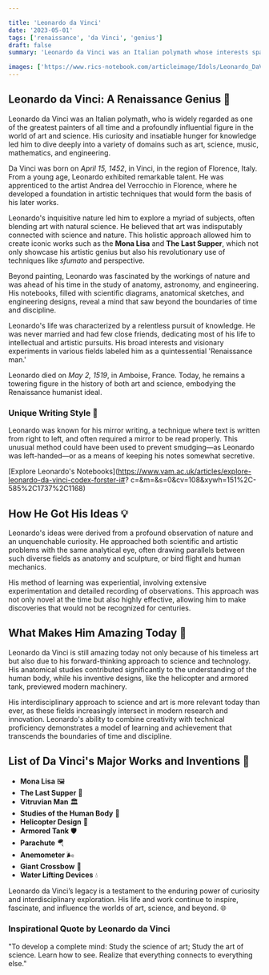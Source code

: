 ```yaml
---

title: 'Leonardo da Vinci'
date: '2023-05-01'
tags: ['renaissance', 'da Vinci', 'genius']
draft: false
summary: 'Leonardo da Vinci was an Italian polymath whose interests spanned various fields including art, science, engineering, anatomy, and more. Known for masterpieces like Mona Lisa and The Last Supper, da Vinci also made significant contributions to various scientific and technological fields through his detailed journals and sketches.'

images: ['https://www.rics-notebook.com/articleimage/Idols/Leonardo_DaVinci.webp']
---
```


## **Leonardo da Vinci: A Renaissance Genius 🌟**

Leonardo da Vinci was an Italian polymath, who is widely regarded as one of the greatest painters of all time and a profoundly influential figure in the world of art and science. His curiosity and insatiable hunger for knowledge led him to dive deeply into a variety of domains such as art, science, music, mathematics, and engineering.

Da Vinci was born on _April 15, 1452_, in Vinci, in the region of Florence, Italy. From a young age, Leonardo exhibited remarkable talent. He was apprenticed to the artist Andrea del Verrocchio in Florence, where he developed a foundation in artistic techniques that would form the basis of his later works.

Leonardo's inquisitive nature led him to explore a myriad of subjects, often blending art with natural science. He believed that art was indisputably connected with science and nature. This holistic approach allowed him to create iconic works such as the **Mona Lisa** and **The Last Supper**, which not only showcase his artistic genius but also his revolutionary use of techniques like _sfumato_ and perspective.

Beyond painting, Leonardo was fascinated by the workings of nature and was ahead of his time in the study of anatomy, astronomy, and engineering. His notebooks, filled with scientific diagrams, anatomical sketches, and engineering designs, reveal a mind that saw beyond the boundaries of time and discipline.

Leonardo's life was characterized by a relentless pursuit of knowledge. He was never married and had few close friends, dedicating most of his life to intellectual and artistic pursuits. His broad interests and visionary experiments in various fields labeled him as a quintessential 'Renaissance man.'

Leonardo died on _May 2, 1519_, in Amboise, France. Today, he remains a towering figure in the history of both art and science, embodying the Renaissance humanist ideal.

### **Unique Writing Style 📝**

Leonardo was known for his mirror writing, a technique where text is written from right to left, and often required a mirror to be read properly. This unusual method could have been used to prevent smudging—as Leonardo was left-handed—or as a means of keeping his notes somewhat secretive.

[Explore Leonardo's Notebooks](https://www.vam.ac.uk/articles/explore-leonardo-da-vinci-codex-forster-i#?   c=&m=&s=0&cv=108&xywh=151%2C-585%2C1737%2C1168)

## **How He Got His Ideas 💡**

Leonardo's ideas were derived from a profound observation of nature and an unquenchable curiosity. He approached both scientific and artistic problems with the same analytical eye, often drawing parallels between such diverse fields as anatomy and sculpture, or bird flight and human mechanics.

His method of learning was experiential, involving extensive experimentation and detailed recording of observations. This approach was not only novel at the time but also highly effective, allowing him to make discoveries that would not be recognized for centuries.

## **What Makes Him Amazing Today 🚀**

Leonardo da Vinci is still amazing today not only because of his timeless art but also due to his forward-thinking approach to science and technology. His anatomical studies contributed significantly to the understanding of the human body, while his inventive designs, like the helicopter and armored tank, previewed modern machinery.

His interdisciplinary approach to science and art is more relevant today than ever, as these fields increasingly intersect in modern research and innovation. Leonardo's ability to combine creativity with technical proficiency demonstrates a model of learning and achievement that transcends the boundaries of time and discipline.

## **List of Da Vinci's Major Works and Inventions 📜**

- **Mona Lisa** 🖼️
- **The Last Supper** 🍴
- **Vitruvian Man** 🏛️
- **Studies of the Human Body** 👤
- **Helicopter Design** 🚁
- **Armored Tank** 🛡️
- **Parachute** 🪂
- **Anemometer** 🌬️
- **Giant Crossbow** 🏹
- **Water Lifting Devices** 💧

Leonardo da Vinci’s legacy is a testament to the enduring power of curiosity and interdisciplinary exploration. His life and work continue to inspire, fascinate, and influence the worlds of art, science, and beyond. 🌐

### **Inspirational Quote by Leonardo da Vinci**

"To develop a complete mind: Study the science of art; Study the art of science. Learn how to see. Realize that everything connects to everything else."
